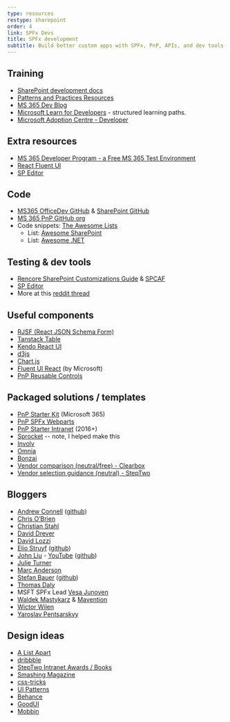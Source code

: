 ```yaml
---
type: resources
restype: sharepoint
order: 4
link: SPFx Devs
title: SPFx development
subtitle: Build better custom apps with SPFx, PnP, APIs, and dev tools
---
```


## Training

* [SharePoint development docs](https://learn.microsoft.com/sharepoint/dev/)
* [Patterns and Practices Resources](https://pnp.github.io/)
* [MS 365 Dev Blog](https://devblogs.microsoft.com/microsoft365dev/)
* [Microsoft Learn for Developers](https://learn.microsoft.com/training/roles/developer/) - structured learning paths.
* [Microsoft Adoption Centre - Developer](https://adoption.microsoft.com/roles/developer/)

## Extra resources

* [MS 365 Developer Program - a Free MS 365 Test Environment](https://developer.microsoft.com/microsoft-365/dev-program)
* [React Fluent UI](https://developer.microsoft.com/fluentui)
* [SP Editor](https://www.reddit.com/r/sharepoint/comments/677cq0/sp_editor_this_chrome_extension_adds_a_sharepoint/)

## Code

* [MS365 OfficeDev GitHub](https://github.com/OfficeDev) & [SharePoint GitHub](https://github.com/SharePoint)
* [MS 365 PnP GitHub org](https://github.com/pnp)
* Code snippets: [The Awesome Lists](https://github.com/sindresorhus/awesome)
  * List: [Awesome SharePoint](https://github.com/BSUG/awesome-sharepoint)
  * List: [Awesome .NET](https://github.com/quozd/awesome-dotnet)

## Testing & dev tools

* [Rencore SharePoint Customizations Guide](https://rencore.com/sharepoint-customizations-guide/) & [SPCAF](https://rencore.com)
* [SP Editor](https://chrome.google.com/webstore/detail/sp-editor/ecblfcmjnbbgaojblcpmjoamegpbodhd?hl=en)
* More at this [reddit thread](https://www.reddit.com/r/sharepoint/comments/3xur5o/useful_sharepoint_dev_tools/)

## Useful components

* [RJSF (React JSON Schema Form)](https://rjsf-team.github.io/react-jsonschema-form/)
* [Tanstack Table](https://tanstack.com/table/)
* [Kendo React UI](https://www.telerik.com/kendo-react-ui)
* [d3js](https://d3js.org/)
* [Chart.js](https://www.chartjs.org/)
* [Fluent UI React](https://developer.microsoft.com/en-us/fluentui#/controls/web) (by Microsoft)
* [PnP Reusable Controls](https://pnp.github.io/sp-dev-fx-controls-react/)

## Packaged solutions / templates

* [PnP Starter Kit](https://github.com/pnp/sp-starter-kit) (Microsoft 365)
* [PnP SPFx Webparts](https://github.com/pnp/sp-dev-fx-webparts)
* [PnP Starter Intranet](https://github.com/SharePoint/PnP/tree/master/Solutions/Business.StarterIntranet) (2016+)
* [Sprocket](https://sprocket365.com) -- note, I helped make this
* [Involv](https://www.involv-intranet.com/)
* [Omnia](https://www.omniaintranet.com/)
* [Bonzai](https://bonzai-intranet.com/)
* [Vendor comparison (neutral/free) - Clearbox](https://www.clearbox.co.uk/2025-intranet-report-clearbox/)
* [Vendor selection guidance (neutral) - StepTwo](https://www.steptwo.com.au/papers/out-of-the-box-intranet-solution/)

## Bloggers

* [Andrew Connell](https://www.andrewconnell.com/) ([github](https://github.com/andrewconnell))
* [Chris O’Brien](https://www.sharepointnutsandbolts.com/)
* [Christian Stahl](https://chrisstahl.wordpress.com)
* [David Drever](https://daviddrever.com/)
* [David Lozzi](https://davidlozzi.com)
* [Elio Struyf](https://www.eliostruyf.com) ([github](https://github.com/estruyf))
* [John Liu](https://johnliu.net) - [YouTube](https://www.youtube.com/c/JohnLiu/playlists) ([github](https://github.com/johnnliu))
* [Julie Turner](https://julieturner.net/)
* [Marc Anderson](https://sympmarc.com/)
* [Stefan Bauer](https://n8d.at/blog/) ([github](https://github.com/StfBauer?tab=repositories))
* [Thomas Daly](https://thomasdaly.net)
* MSFT SPFx Lead [Vesa Junoven](https://learn.microsoft.com/archive/blogs/vesku)
* [Waldek Mastykarz](https://blog.mastykarz.nl) & [Mavention](https://www.mavention.com/blog)
* [Wictor Wilen](https://www.wictorwilen.se/)
* [Yaroslav Pentsarskyy](https://www.origamiconnect.com/articles)

## Design ideas

* [A List Apart](https://alistapart.com/topics)
* [dribbble](https://dribbble.com/)
* [StepTwo Intranet Awards / Books](https://www.steptwo.com.au/)
* [Smashing Magazine](https://www.smashingmagazine.com/)
* [css-tricks](https://css-tricks.com/)
* [UI Patterns](https://ui-patterns.com/)
* [Behance](https://www.behance.net/)
* [GoodUI](https://goodui.org/)
* [Mobbin](https://mobbin.design/)